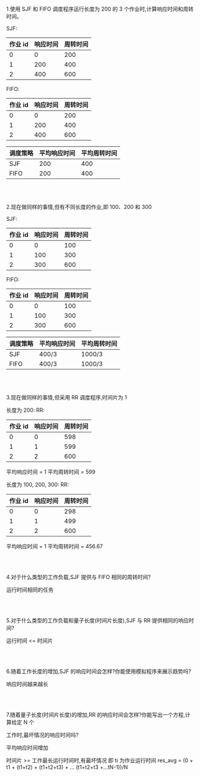 <br/>
<br/>

1.使用 SJF 和 FIFO 调度程序运行长度为 200 的 3 个作业时,计算响应时间和周转时间。

SJF:
    
| 作业 id  | 响应时间 | 周转时间 |
| ---    | --- | --- |
|  0     |  0   |  200   |
|  1     |  200   |  400  |
|  2     |   400  |  600  |    
   
FIFO:
    
| 作业 id  | 响应时间 | 周转时间 |
| ---    | ---   | --- |
|  0     |  0    |  200   |
|  1     |  200   |  400  |
|  2     |   400  |  600  |
    
| 调度策略 | 平均响应时间 | 平均周转时间 |
| ---  | --- | --- |
|  SJF | 200 | 400 |
|  FIFO  | 200 | 400 |
   
<br/>
<br/>

2.现在做同样的事情,但有不同长度的作业,即 100、200 和 300

SJF:
    
| 作业 id  | 响应时间 | 周转时间 |
| ---    | --- | --- |
|  0     |  0   |  100   |
|  1     |  100   |  300  |
|  2     |   300  |  600  |    
   
FIFO:
    
| 作业 id  | 响应时间 | 周转时间 |
| ---    | --- | --- |
|  0     |  0   |  100   |
|  1     |  100   |  300  |
|  2     |   300  |  600  |    
    
| 调度策略 | 平均响应时间 | 平均周转时间 |
| ---  | --- | --- |
|  SJF | 400/3 | 1000/3 |
|  FIFO  | 400/3 | 1000/3 |


<br/>
<br/>

3.现在做同样的事情,但采用 RR 调度程序,时间片为 1

长度为 200:
RR:
    
| 作业 id  | 响应时间 | 周转时间 |
| ---    | --- | --- |
|  0     |  0   |  598   |
|  1     |  1   |  599  |
|  2     |   2  |  600  |    
    
平均响应时间 = 1
平均周转时间 = 599


长度为 100, 200, 300:
RR:
    
| 作业 id  | 响应时间 | 周转时间 |
| ---    | --- | --- |
|  0     |  0   |  298  |
|  1     |  1   |  499  |
|  2     |   2  |  600  |    
    
平均响应时间  = 1
平均周转时间  = 456.67

<br/>
<br/>

4.对于什么类型的工作负载,SJF 提供与 FIFO 相同的周转时间?

运行时间相同的任务

<br/>
<br/>

5.对于什么类型的工作负载和量子长度(时间片长度),SJF 与 RR 提供相同的响应时间?

运行时间 <= 时间片


<br/>
<br/>

6.随着工作长度的增加,SJF 的响应时间会怎样?你能使用模拟程序来展示趋势吗?

响应时间越来越长

<br/>
<br/>

7.随着量子长度(时间片长度)的增加,RR 的响应时间会怎样?你能写出一个方程,计算给定 N 个

工作时,最坏情况的响应时间吗?

平均响应时间增加

时间片 >= 工作最长运行时间时,有最坏情况
即 ti 为作业运行时间
res_avg = (0 + t1 + (t1+t2) + (t1+t2+t3) + ... (t1+t2+t3 +...tN-1))/N
